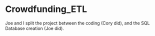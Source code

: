 # Crowdfunding_ETL
Joe and I split the project between the coding (Cory did), and the SQL Database creation (Joe did).
